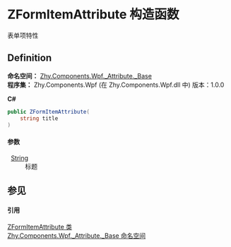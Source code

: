 # ZFormItemAttribute 构造函数


表单项特性



## Definition
**命名空间：** <a href="N_Zhy_Components_Wpf__Attribute__Base">Zhy.Components.Wpf._Attribute._Base</a>  
**程序集：** Zhy.Components.Wpf (在 Zhy.Components.Wpf.dll 中) 版本：1.0.0

**C#**
``` C#
public ZFormItemAttribute(
	string title
)
```



#### 参数
<dl><dt>  <a href="https://learn.microsoft.com/dotnet/api/system.string" target="_blank" rel="noopener noreferrer">String</a></dt><dd>标题</dd></dl>

## 参见


#### 引用
<a href="T_Zhy_Components_Wpf__Attribute__Base_ZFormItemAttribute">ZFormItemAttribute 类</a>  
<a href="N_Zhy_Components_Wpf__Attribute__Base">Zhy.Components.Wpf._Attribute._Base 命名空间</a>  
